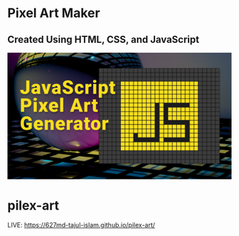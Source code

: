 # Pixel Art Maker
## Created Using HTML, CSS, and JavaScript
![preview](preview.png)
# pilex-art
LIVE: https://627md-tajul-islam.github.io/pilex-art/
